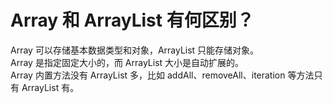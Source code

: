 # Array 和 ArrayList 有何区别？

Array 可以存储基本数据类型和对象，ArrayList 只能存储对象。  
Array 是指定固定大小的，而 ArrayList 大小是自动扩展的。  
Array 内置方法没有 ArrayList 多，比如 addAll、removeAll、iteration 等方法只有 ArrayList 有。  

‍
